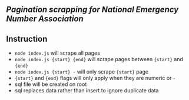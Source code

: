 
## _Pagination scrapping for National Emergency Number Association_


## Instruction

- `node index.js` will scrape all pages
- `node index.js {start} {end}` will scrape pages between `{start}` and `{end}`
- `node index.js {start} -` will only scrape `{start}` page
- `{start}` and `{end}` flags will only apply when they are numeric or `-`
- sql file will be created on root
- sql replaces data rather than insert to ignore duplicate data
